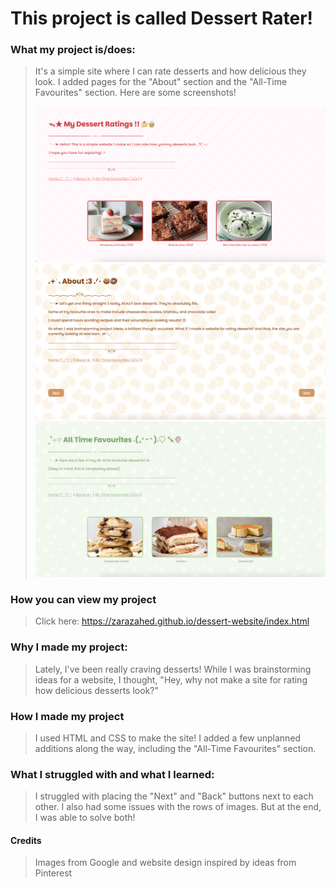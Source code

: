 # This project is called Dessert Rater! 

### What my project is/does:
> It's a simple site where I can rate desserts and how delicious they look.
> I added pages for the "About" section and the "All-Time Favourites" section.
> Here are some screenshots!
> 
> ![Screenshot of the home](index.png)
> ![Screenshot of the about page](about.png)
> ![Screenshot of the all-time favourites page](favourites.png)

### How you can view my project
> Click here: https://zarazahed.github.io/dessert-website/index.html

### Why I made my project:
> Lately, I've been really craving desserts!
> While I was brainstorming ideas for a website, I thought, "Hey, why not make a site for rating how delicious desserts look?"

### How I made my project
> I used HTML and CSS to make the site!
> I added a few unplanned additions along the way, including the "All-Time Favourites" section.

### What I struggled with and what I learned:
> I struggled with placing the "Next" and "Back" buttons next to each other.
> I also had some issues with the rows of images.
> But at the end, I was able to solve both!

#### Credits
> Images from Google and website design inspired by ideas from Pinterest
